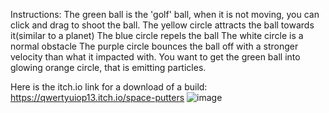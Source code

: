 Instructions:
The green ball is the 'golf' ball, when it is not moving, you can click and drag to shoot the ball.
The yellow circle attracts the ball towards it(similar to a planet)
The blue circle repels the ball
The white circle is a normal obstacle
The purple circle bounces the ball off with a stronger velocity than what it impacted with.
You want to get the green ball into glowing orange circle, that is emitting particles.

Here is the itch.io link for a download of a build: https://qwertyuiop13.itch.io/space-putters
![image](https://github.com/user-attachments/assets/b7bf2ed4-7ce5-4200-96aa-d86283b96329)
